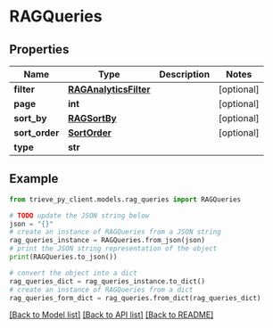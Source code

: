 # RAGQueries


## Properties

Name | Type | Description | Notes
------------ | ------------- | ------------- | -------------
**filter** | [**RAGAnalyticsFilter**](RAGAnalyticsFilter.md) |  | [optional] 
**page** | **int** |  | [optional] 
**sort_by** | [**RAGSortBy**](RAGSortBy.md) |  | [optional] 
**sort_order** | [**SortOrder**](SortOrder.md) |  | [optional] 
**type** | **str** |  | 

## Example

```python
from trieve_py_client.models.rag_queries import RAGQueries

# TODO update the JSON string below
json = "{}"
# create an instance of RAGQueries from a JSON string
rag_queries_instance = RAGQueries.from_json(json)
# print the JSON string representation of the object
print(RAGQueries.to_json())

# convert the object into a dict
rag_queries_dict = rag_queries_instance.to_dict()
# create an instance of RAGQueries from a dict
rag_queries_form_dict = rag_queries.from_dict(rag_queries_dict)
```
[[Back to Model list]](../README.md#documentation-for-models) [[Back to API list]](../README.md#documentation-for-api-endpoints) [[Back to README]](../README.md)


